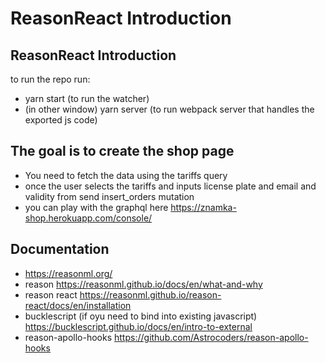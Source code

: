 # ReasonReact Introduction

## ReasonReact Introduction
to run the repo run:
- yarn start  (to run the watcher)
- (in other window) yarn server (to run webpack server that handles the exported js code)

## The goal is to create the shop page
- You need to fetch the data using the tariffs query
- once the user selects the tariffs and inputs license plate and email and validity from send insert_orders mutation
- you can play with the graphql here https://znamka-shop.herokuapp.com/console/

## Documentation
- https://reasonml.org/
- reason https://reasonml.github.io/docs/en/what-and-why
- reason react https://reasonml.github.io/reason-react/docs/en/installation
- bucklescript (if oyu need to bind into existing javascript) https://bucklescript.github.io/docs/en/intro-to-external
- reason-apollo-hooks https://github.com/Astrocoders/reason-apollo-hooks
